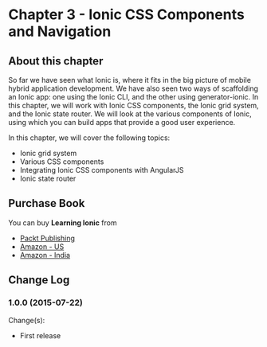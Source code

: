 # Chapter 3 - Ionic CSS Components and Navigation

## About this chapter

So far we have seen what Ionic is, where it fits in the big picture of mobile hybrid application development. We have also seen two ways of scaffolding an Ionic app: one using the Ionic CLI, and the other using generator-ionic. In this chapter, we will work with Ionic CSS components, the Ionic grid system, and the Ionic state router. We will look at the various components of Ionic, using which you can build apps that provide a good user experience.

In this chapter, we will cover the following topics:
 * Ionic grid system
 * Various CSS components
 * Integrating Ionic CSS components with AngularJS
 * Ionic state router

## Purchase Book

You can buy **Learning Ionic** from
* [Packt Publishing](https://www.packtpub.com/application-development/learning-ionic)
* [Amazon - US](http://www.amazon.com/gp/product/B010BEEIF2)
* [Amazon - India](http://www.amazon.in/gp/product/B010BEEIF2)

## Change Log

### 1.0.0 (2015-07-22)

Change(s):
 * First release 